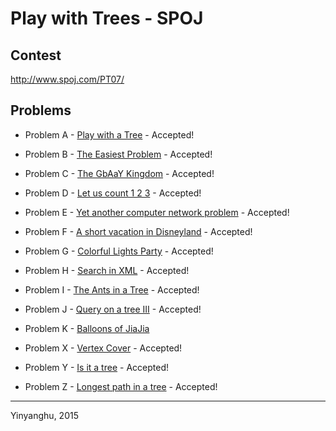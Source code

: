 Play with Trees - SPOJ
===

Contest
---

http://www.spoj.com/PT07/


Problems
---

* Problem A - [Play with a Tree](http://www.spoj.com/problems/PT07A/) - Accepted!

* Problem B - [The Easiest Problem](http://www.spoj.com/problems/PT07B/) - Accepted!

* Problem C - [The GbAaY Kingdom](http://www.spoj.com/problems/PT07C/) - Accepted!

* Problem D - [Let us count 1 2 3](http://www.spoj.com/problems/PT07D/) - Accepted!

* Problem E - [Yet another computer network problem](http://www.spoj.com/problems/PT07E/) - Accepted!

* Problem F - [A short vacation in Disneyland](http://www.spoj.com/problems/PT07F/) - Accepted!

* Problem G - [Colorful Lights Party](http://www.spoj.com/problems/PT07G/) - Accepted!

* Problem H - [Search in XML](http://www.spoj.com/problems/PT07H/) - Accepted!

* Problem I - [The Ants in a Tree](http://www.spoj.com/problems/PT07I/) - Accepted!

* Problem J - [Query on a tree III](http://www.spoj.com/problems/PT07J/) - Accepted!

* Problem K - [Balloons of JiaJia](http://www.spoj.com/problems/PT07K/)

* Problem X - [Vertex Cover](http://www.spoj.com/problems/PT07X/) - Accepted!

* Problem Y - [Is it a tree](http://www.spoj.com/problems/PT07Y/) - Accepted!

* Problem Z - [Longest path in a tree](http://www.spoj.com/problems/PT07Z/) - Accepted!


---

Yinyanghu, 2015